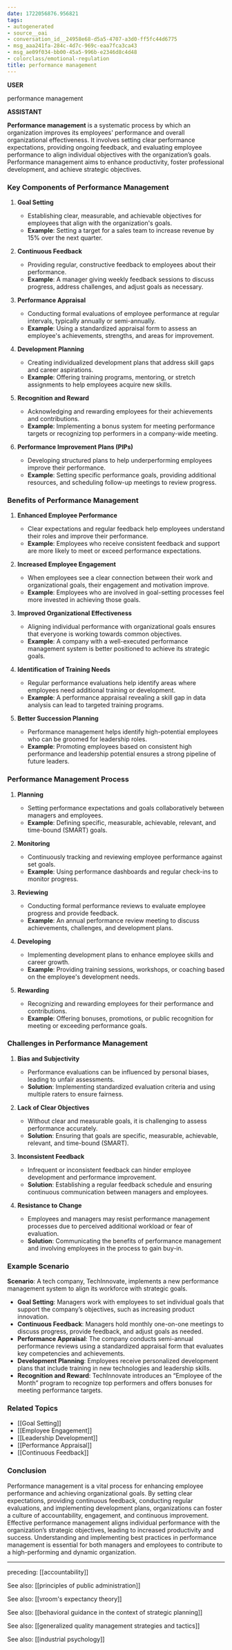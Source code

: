 ```yaml
---
date: 1722056876.956821
tags:
- autogenerated
- source__oai
- conversation_id__24958e68-d5a5-4707-a3d0-ff5fc44d6775
- msg_aaa241fa-284c-4d7c-969c-eaa7fca3ca43
- msg_ae09f034-bb00-45a5-996b-e2346d8c4d48
- colorclass/emotional-regulation
title: performance management
---
```


**USER**

performance management


**ASSISTANT**

**Performance management** is a systematic process by which an organization improves its employees' performance and overall organizational effectiveness. It involves setting clear performance expectations, providing ongoing feedback, and evaluating employee performance to align individual objectives with the organization’s goals. Performance management aims to enhance productivity, foster professional development, and achieve strategic objectives.

### Key Components of Performance Management

1. **Goal Setting**
   - Establishing clear, measurable, and achievable objectives for employees that align with the organization's goals.
   - **Example**: Setting a target for a sales team to increase revenue by 15% over the next quarter.

2. **Continuous Feedback**
   - Providing regular, constructive feedback to employees about their performance.
   - **Example**: A manager giving weekly feedback sessions to discuss progress, address challenges, and adjust goals as necessary.

3. **Performance Appraisal**
   - Conducting formal evaluations of employee performance at regular intervals, typically annually or semi-annually.
   - **Example**: Using a standardized appraisal form to assess an employee's achievements, strengths, and areas for improvement.

4. **Development Planning**
   - Creating individualized development plans that address skill gaps and career aspirations.
   - **Example**: Offering training programs, mentoring, or stretch assignments to help employees acquire new skills.

5. **Recognition and Reward**
   - Acknowledging and rewarding employees for their achievements and contributions.
   - **Example**: Implementing a bonus system for meeting performance targets or recognizing top performers in a company-wide meeting.

6. **Performance Improvement Plans (PIPs)**
   - Developing structured plans to help underperforming employees improve their performance.
   - **Example**: Setting specific performance goals, providing additional resources, and scheduling follow-up meetings to review progress.

### Benefits of Performance Management

1. **Enhanced Employee Performance**
   - Clear expectations and regular feedback help employees understand their roles and improve their performance.
   - **Example**: Employees who receive consistent feedback and support are more likely to meet or exceed performance expectations.

2. **Increased Employee Engagement**
   - When employees see a clear connection between their work and organizational goals, their engagement and motivation improve.
   - **Example**: Employees who are involved in goal-setting processes feel more invested in achieving those goals.

3. **Improved Organizational Effectiveness**
   - Aligning individual performance with organizational goals ensures that everyone is working towards common objectives.
   - **Example**: A company with a well-executed performance management system is better positioned to achieve its strategic goals.

4. **Identification of Training Needs**
   - Regular performance evaluations help identify areas where employees need additional training or development.
   - **Example**: A performance appraisal revealing a skill gap in data analysis can lead to targeted training programs.

5. **Better Succession Planning**
   - Performance management helps identify high-potential employees who can be groomed for leadership roles.
   - **Example**: Promoting employees based on consistent high performance and leadership potential ensures a strong pipeline of future leaders.

### Performance Management Process

1. **Planning**
   - Setting performance expectations and goals collaboratively between managers and employees.
   - **Example**: Defining specific, measurable, achievable, relevant, and time-bound (SMART) goals.

2. **Monitoring**
   - Continuously tracking and reviewing employee performance against set goals.
   - **Example**: Using performance dashboards and regular check-ins to monitor progress.

3. **Reviewing**
   - Conducting formal performance reviews to evaluate employee progress and provide feedback.
   - **Example**: An annual performance review meeting to discuss achievements, challenges, and development plans.

4. **Developing**
   - Implementing development plans to enhance employee skills and career growth.
   - **Example**: Providing training sessions, workshops, or coaching based on the employee's development needs.

5. **Rewarding**
   - Recognizing and rewarding employees for their performance and contributions.
   - **Example**: Offering bonuses, promotions, or public recognition for meeting or exceeding performance goals.

### Challenges in Performance Management

1. **Bias and Subjectivity**
   - Performance evaluations can be influenced by personal biases, leading to unfair assessments.
   - **Solution**: Implementing standardized evaluation criteria and using multiple raters to ensure fairness.

2. **Lack of Clear Objectives**
   - Without clear and measurable goals, it is challenging to assess performance accurately.
   - **Solution**: Ensuring that goals are specific, measurable, achievable, relevant, and time-bound (SMART).

3. **Inconsistent Feedback**
   - Infrequent or inconsistent feedback can hinder employee development and performance improvement.
   - **Solution**: Establishing a regular feedback schedule and ensuring continuous communication between managers and employees.

4. **Resistance to Change**
   - Employees and managers may resist performance management processes due to perceived additional workload or fear of evaluation.
   - **Solution**: Communicating the benefits of performance management and involving employees in the process to gain buy-in.

### Example Scenario

**Scenario**: A tech company, TechInnovate, implements a new performance management system to align its workforce with strategic goals.

- **Goal Setting**: Managers work with employees to set individual goals that support the company’s objectives, such as increasing product innovation.
- **Continuous Feedback**: Managers hold monthly one-on-one meetings to discuss progress, provide feedback, and adjust goals as needed.
- **Performance Appraisal**: The company conducts semi-annual performance reviews using a standardized appraisal form that evaluates key competencies and achievements.
- **Development Planning**: Employees receive personalized development plans that include training in new technologies and leadership skills.
- **Recognition and Reward**: TechInnovate introduces an “Employee of the Month” program to recognize top performers and offers bonuses for meeting performance targets.

### Related Topics

- [[Goal Setting]]
- [[Employee Engagement]]
- [[Leadership Development]]
- [[Performance Appraisal]]
- [[Continuous Feedback]]

### Conclusion

Performance management is a vital process for enhancing employee performance and achieving organizational goals. By setting clear expectations, providing continuous feedback, conducting regular evaluations, and implementing development plans, organizations can foster a culture of accountability, engagement, and continuous improvement. Effective performance management aligns individual performance with the organization’s strategic objectives, leading to increased productivity and success. Understanding and implementing best practices in performance management is essential for both managers and employees to contribute to a high-performing and dynamic organization.


---

preceding: [[accountability]]

See also: [[principles of public administration]]


See also: [[vroom's expectancy theory]]


See also: [[behavioral guidance in the context of strategic planning]]


See also: [[generalized quality management strategies and tactics]]


See also: [[industrial psychology]]